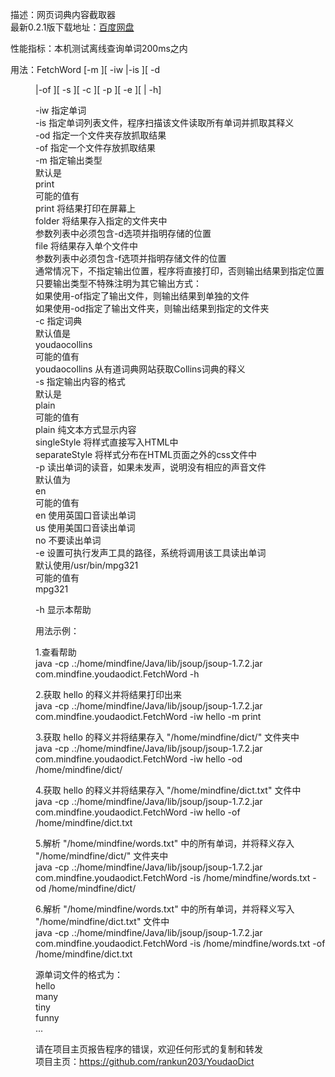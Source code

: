 描述：网页词典内容截取器  
最新0.2.1版下载地址：[百度网盘](http://pan.baidu.com/share/link?shareid=3649479366&uk=2684465378 "dist_0.2.1.7z")
  
性能指标：本机测试离线查询单词200ms之内
  
用法：FetchWord [-m <outputType>][ -iw <word>|-is <file>][ -d <dir>|-of <file>][ -s <outputStyle> ][ -c <dictionary>][ -p <pronounceLocal>][ -e <executableMp3PlayerLocation>][ | -h]
  
  -iw     指定单词  
  -is     指定单词列表文件，程序扫描该文件读取所有单词并抓取其释义  
  -od     指定一个文件夹存放抓取结果  
  -of     指定一个文件存放抓取结果  
  -m      指定输出类型  
           默认是  
            print  
           可能的值有  
            print    将结果打印在屏幕上  
            folder   将结果存入指定的文件夹中  
                      参数列表中必须包含-d选项并指明存储的位置  
            file     将结果存入单个文件中  
                      参数列表中必须包含-f选项并指明存储文件的位置  
           通常情况下，不指定输出位置，程序将直接打印，否则输出结果到指定位置  
            只要输出类型不特殊注明为其它输出方式：  
             如果使用-of指定了输出文件，则输出结果到单独的文件  
             如果使用-od指定了输出文件夹，则输出结果到指定的文件夹  
  -c      指定词典  
           默认值是  
            youdaocollins  
           可能的值有  
            youdaocollins   从有道词典网站获取Collins词典的释义  
  -s      指定输出内容的格式  
           默认是  
            plain  
           可能的值有  
            plain           纯文本方式显示内容  
            singleStyle     将样式直接写入HTML中  
			separateStyle   将样式分布在HTML页面之外的css文件中  
  -p      读出单词的读音，如果未发声，说明没有相应的声音文件  
           默认值为  
            en  
           可能的值有  
            en              使用英国口音读出单词  
            us              使用美国口音读出单词  
            no              不要读出单词  
  -e      设置可执行发声工具的路径，系统将调用该工具读出单词  
           默认使用/usr/bin/mpg321  
           可能的值有  
            mpg321  
  
  -h      显示本帮助  
  
用法示例：  
  
1.查看帮助  
java -cp .:/home/mindfine/Java/lib/jsoup/jsoup-1.7.2.jar com.mindfine.youdaodict.FetchWord -h  
  
2.获取 hello 的释义并将结果打印出来  
java -cp .:/home/mindfine/Java/lib/jsoup/jsoup-1.7.2.jar com.mindfine.youdaodict.FetchWord -iw hello -m print  
  
3.获取 hello 的释义并将结果存入 "/home/mindfine/dict/" 文件夹中  
java -cp .:/home/mindfine/Java/lib/jsoup/jsoup-1.7.2.jar com.mindfine.youdaodict.FetchWord -iw hello -od /home/mindfine/dict/  
  
4.获取 hello 的释义并将结果存入 "/home/mindfine/dict.txt" 文件中  
java -cp .:/home/mindfine/Java/lib/jsoup/jsoup-1.7.2.jar com.mindfine.youdaodict.FetchWord -iw hello -of /home/mindfine/dict.txt  
  
5.解析 "/home/mindfine/words.txt" 中的所有单词，并将释义存入 "/home/mindfine/dict/" 文件夹中  
java -cp .:/home/mindfine/Java/lib/jsoup/jsoup-1.7.2.jar com.mindfine.youdaodict.FetchWord -is /home/mindfine/words.txt -od /home/mindfine/dict/  
  
6.解析 "/home/mindfine/words.txt" 中的所有单词，并将释义写入 "/home/mindfine/dict.txt" 文件中  
java -cp .:/home/mindfine/Java/lib/jsoup/jsoup-1.7.2.jar com.mindfine.youdaodict.FetchWord -is /home/mindfine/words.txt -of /home/mindfine/dict.txt  
  
  
源单词文件的格式为：  
hello  
many  
tiny  
funny  
...  
  
请在项目主页报告程序的错误，欢迎任何形式的复制和转发  
项目主页：https://github.com/rankun203/YoudaoDict
